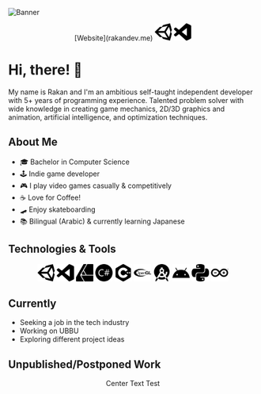 <!-- Banner -->
![Banner](https://user-images.githubusercontent.com/57303814/101210757-de3d0780-362a-11eb-9aab-6a40b7b3947b.png)

<p align="center">
  [Website](rakandev.me)
  <img src= "./Icons/unity.svg" width="35px">
  <img src= "./Icons/visualstudiocode.svg" width="35px">
</p>




<!-- Intro -->
# Hi, there! 👋
 My name is Rakan and I'm an ambitious self-taught independent developer with 5+ years of programming experience. Talented problem solver with wide knowledge in creating game mechanics, 2D/3D graphics and animation, artificial intelligence, and optimization techniques.
 
 
 
 
<!-- About Me -->
##  About Me
 - 🎓 Bachelor in Computer Science
 - 🕹️ Indie game developer
 - 🎮 I play video games casually & competitively
 - ☕ Love for Coffee!
 - 🛹 Enjoy skateboarding
 - 📚 Bilingual (Arabic) & currently learning Japanese 
 
 
 
 
 
<!-- Technologies & Tools -->
## Technologies & Tools 
<p align="center">
  <img src= "./Icons/unity.svg" width="35px">
  <img src= "./Icons/visualstudiocode.svg" width="35px">
  <img src= "./Icons/affinitydesigner.svg" width="35px">
  <img src= "./Icons/csharp.svg" width="35px">
  <img src= "./Icons/cplusplus.svg" width="35px">
  <img src= "./Icons/opengl.svg" width="35px">
  <img src= "./Icons/androidstudio.svg" width="35px">
  <img src= "./Icons/android.svg" width="35px">
  <img src= "./Icons/python.svg" width="35px">
  <img src= "./Icons/arduino.svg" width="35px">
</p>



<!-- Currently -->
##  Currently
- Seeking a job in the tech industry
- Working on UBBU
- Exploring different project ideas




<!-- Unpublished Work -->
##  Unpublished/Postponed Work
<p align="center">
  Center Text Test
</p>





<!--
**rakansu/rakansu** is a ✨ _special_ ✨ repository because its `README.md` (this file) appears on your GitHub profile.

Here are some ideas to get you started:

- 🔭 I’m currently working on ...
- 🌱 I’m currently learning ...
- 👯 I’m looking to collaborate on ...
- 🤔 I’m looking for help with ...
- 💬 Ask me about ...
- 📫 How to reach me: ...
- 😄 Pronouns: ...
- ⚡ Fun fact: ...
-->
